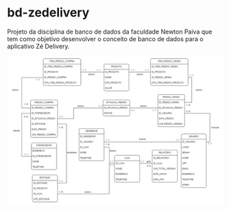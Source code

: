 # bd-zedelivery
Projeto da disciplina de banco de dados da faculdade Newton Paiva que tem como objetivo desenvolver o conceito de banco de dados para o aplicativo Zé Delivery.


<img src=".\bd-zedelivery.png" width="550px"></a>
